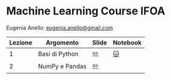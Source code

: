 # Machine Learning Course IFOA

Eugenia Anello: eugenia.anello@gmail.com

|Lezione | Argomento         | Slide       |Notebook    |
| ------------- | ------------- | ------------- | ------------- |
|1| Basi di Python  | [:pencil2:](https://github.com/eugeniaring/machine-learning-course-eugenia/blob/main/slides/lezione1_python_ifoa.pdf) | [:cat:](https://github.com/eugeniaring/machine-learning-course-eugenia/blob/main/code/1_basi_di_python_ifoa.ipynb) |
|2| NumPy e Pandas  | [:pencil2:](https://github.com/eugeniaring/machine-learning-course-eugenia/blob/main/slides/pandas_lezione2_ifoa.pdf)   |  |

